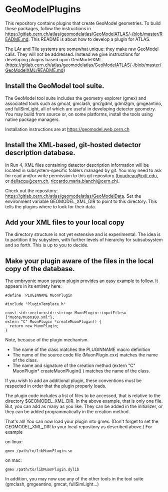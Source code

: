 # GeoModelPlugins

This repository contains plugins that create GeoModel geometries.  To build these packages, follow the instructions in https://gitlab.cern.ch/atlas/geomodelatlas/GeoModelATLAS/-/blob/master/README.md. This README is about how to develop a plugin for ATLAS. 

The LAr and Tile systems are somewhat unique:  they make raw GeoModel calls.  They will not be addressed.  Instead we give instructions for developing plugins based upon GeoModelXML.  (https://gitlab.cern.ch/atlas/geomodelatlas/GeoModelATLAS/-/blob/master/GeoModelXML/README.md)


## Install the GeoModel tool suite.

The GeoModel tool suite includes the geometry explorer (gmex) and associated tools such as gmcat, gmclash, gm2gdml, gdml2gm, gmgeantino, and fullSimLight, all of which are useful in developing detector geometry.  You may build from source or, on some platforms, install the tools using native package managers. 

Installation instructions are at https://geomodel.web.cern.ch


## Install the XML-based, git-hosted detector description database. 

In Run 4, XML files containing detector description information will be located in subsystem-specific folders managed by git.  You may need to ask for  read and/or write permission to this git repository (boudreau@pitt.edu, or dellacqu@cern.ch, riccardo.maria.bianchi@cern.ch). 

Check out the repository:  https://gitlab.cern.ch/atlas/geomodelatlas/GeoModelData. 
Set the environment variable GEOMODEL_XML_DIR to point to this directory. This tells the plugins where to look for their data. 

## Add your XML files to your local copy

The directory structure is not yet extensive and is experimental.  The idea is to partition it by subystem, with further levels of hierarchy for subsubsystem and so forth. This is up to you to decide.  

## Make your plugin aware of the files in the local copy of the database.

The embryonic muon system plugin provides an easy example to follow.  It appears in its entirety here: 


    #define  PLUGINNAME MuonPlugin

    #include "PluginTemplate.h"

    const std::vector<std::string> MuonPlugin::inputFiles={"Muons/Muons00.xml"};
    extern "C" MuonPlugin *createMuonPlugin() {
      return new MuonPlugin;
    }

Note, because of the plugin mechanism.

* The name of the class matches the PLUGINNAME macro definition
* The name of the source code file (MuonPlugin.cxx) matches the name of the class. 
* The name and signature of the creation method (extern "C" MuonPlugin* createMuonPlugin() ) matches the name of the class. 

If you wish to add an additional plugin, these conventions must be respected in order that the plugin properly loads. 

The plugin code includes a list of files to be accessed, that is relative to the directory $GEOMODEL_XML_DIR.  In the above example, that is only one file.  But, you can add as many as you like.  They can be added in the initializer, or they can be added programmatically in the creation method.  

That's all! You can now load your plugin into gmex. (Don't forget to set the GEOMODEL_XML_DIR to your local repository as described above.) For example

on linux:

```
gmex /path/to/libMuonPlugin.so
```

on mac: 

```
gmex /path/to/libMuonPlugin.dylib
```

In addition, you may now use any of the other tools in the tool suite (gmclash, gmgeantino, gmcat, fullSimLight...)
